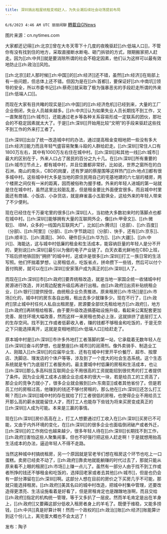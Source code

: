 ```yaml
---
title: 深圳搞出租屋统租变相赶人，为失业潮后续社会动荡提前布局
---
```

`6/6/2023 4:46 AM UTC 丽丽闲聊` [轉載自GNews](https://gnews.org/articles/1360952)

图片来源：cn.nytimes.com

大家都还记得[[zh:北京]]曾在大冬天零下十几度的夜晚驱赶[[zh:低端人口]]，不管你有没有找到住的地方，采取直接断水断电、砸门拆锁的方式，限期搬家把人赶走。因为[[zh:中共]]就是要消除所谓的社会不稳定因素，他们认为这样可以最有效地防止[[zh:政治]]风险。
  
[[zh:北京]]赶人那时候[[zh:中国]]的[[zh:经济]]还不错，虽然[[zh:经济]]在局部上有一些问题，但总体上还不错。但因为是在[[zh:首都]]，要保证好[[zh:中南坑]]领导的安全，所以市委书记[[zh:蔡奇]]就采取了极为强暴恶劣的手段赶走所谓的外来[[zh:低端人口]]。  

而现在大家有目共睹的现实是[[zh:中国]]的[[zh:经济危机]]已经到来，大量的工厂企业倒闭，失业人员越来越多。[[zh:中共]]认为如果失业人员长期找不到工作，又一直聚居在[[zh:城市]]，还能通过老乡等各种关系容易形成一定联系的团伙，那社会的不稳定因素就太大了。于是[[zh:深圳]]开始用比较“文明”的手段来驱赶这些找不到工作的外来打工者了。  

[[zh:深圳]]出台了统一改造城中村的办法，通过提高租金变相地把一些没有多大[[zh:经济]]能力而且年轻气盛容易聚集斗殴的人群给赶走。[[zh:深圳]]常住人口有1800万左右，其中有1000万左右住在城中村。[[zh:深圳]]和其他一线[[zh:城市]]最大的区别在于，外来人口占了居民的百分之九十几。在[[zh:深圳]]所有重要的[[zh:城市]]节点上，都有城中村，并且位置都非常好。比如说，世界之窗所在的白石洲，南山的南头，CBD的岗厦，还有罗湖的蔡屋围等这样热门[[zh:地点]]都有很多城中村。这些城中村大多是当地的原住民用自己的宅基地建的六七层的楼房，两个楼房之间仅有一米的距离，因而被俗称为握手楼。外来的年轻人进城的第一站就是住在城中村，虽然这里比较脏乱差，但是租金要比外面便宜很多。而且城中村里面还有商铺、小饭店、小杂货店，就是麻雀虽小五脏俱全，这给外来的年轻人带来了不少便利。  

现在已经住在千万豪宅里的很多[[zh:深圳]]人，当初绝大多数初来时的落脚点也都在城中村。[[zh:深圳]]能够拥有大量的互联网外企，像[[zh:甲骨文]]、[[zh:微软]]、 IBM，众多的一线国内互联网大厂，比如[[zh:腾讯]]（总部）、[[zh:百度]]（分部)、[[zh:阿里]]（分部)、[[zh:字节跳动]]（分部）、快手，还有[[zh:京东]]、[[zh:顺丰]]、[[zh:滴滴]]、360、硬件巨头[[zh:华为]]、[[zh:大疆]]、[[zh:中兴]]、海能达，这与城中村低廉的租金和生活成本，能容纳巨量的年轻人是分不开的，更别说[[zh:深圳]]最引以为傲的电子产业链了。白天衣着光鲜地在CBD上班，下班后挤地铁回到“拥挤”的城中村，这或许是很多[[zh:深圳]]打工一族日常的生活写照。他们怀揣着梦想，让房租低点，吃饭省点，拼命攒下一些钱，然后可以付个首付购房，就可以在[[zh:深圳]]安家落户成为真正的[[zh:深圳]]人了。  

而现在[[zh:深圳]]市[[zh:政府]]要弄统租改造，就是当地一家国企统一收储城中村房源进行改造，并对周边配套升级后再进行出租。由[[zh:政府]]出资补贴统租企业，[[zh:银行]]提供授信，由统租企业负责推进。原来租房[[zh:市场]]是[[zh:市场]]化的，城中村的房东各自出租，租出去多少就赚多少。现在不行了，[[zh:政府]]禁止城中村任何人私自出租房屋，房源要全部优先租给地方[[zh:政府]]，地方[[zh:政府]]再转租给租客。由于要升级改造搞基础设施升级，看起来公寓配套更加完善、居住环境大幅改善，然而这样一来房租也势必上涨，这就排挤了底层打工人的生存空间。找不到工作或者低薪收入者，赚的钱都不够租金和吃饭的，于是无奈之下只能选择离开，这就是变相地把[[zh:低端人口]]给赶走了。  

原本城中村是[[zh:深圳]]市许多外地打工者落脚的第一站，它承载着无数年轻人在[[zh:深圳]]奋斗的梦想，也是整座[[zh:城市]]的润滑剂。像外卖骑手、制造业工人、刚踏入[[zh:深圳]]的应届毕业生、还有在城中村里开平价餐厅、超市、按摩店、洗脚店、理发店的个体户等等，涉及到了一个庞大的社会生态系统。这个生态系统就是专门为底层打工者服务的。最主要城中村低廉的房租和生活成本，也让[[zh:深圳]]那么多高科技互联网企业不用很高的工资就能招到很优秀的打工者提供了条件。因为企业用工成本占据企业总成本的很大一块，若是给员工的工资高了，那企业的竞争力就小了，很多企业就会搬到[[zh:东南亚]]或者其他省份了。但是若员工付的房租过高，他赚到的钱还不够付房租的，那么他在[[zh:深圳]]还怎么打工啊？而[[zh:深圳]]城中村的存在就给了打工者很低的房租，也使得企业不用给员工开那么高的薪水就能留住人才，而打工人也能存下些钱为将来买房变成真正的[[zh:深圳]]人成为可能。本来是三赢的事情。  

现在[[zh:深圳]]房价高高在上，打工人想要通过打工收入在[[zh:深圳]]买房已不可能，又由于内外环境的变化，在[[zh:深圳]]的很多企业也面临倒闭破产或者外迁，[[zh:深圳]]的工作岗位也越来越少，很多年轻人待在[[zh:深圳]]长期找不到工作，[[zh:政府]]害怕这些人聚集闹事，但也不好强行把这些人赶走啊！于是就想用抬高生活成本的办法，逼迫年轻人不得不走路。  

当然这种城中村搞统租房，另一个原因就是官老爷们想在租房这个环节也吃上一口蛋糕。卖房已经卖不动了，[[zh:政府]]靠卖地就能躺赚的时代过去了，那就只能从原来看不上眼的租房[[zh:市场]]上赚一点儿了。虽然有一部分人由于找不到工作或者所挣的钱还不够租金和吃饭的，选择回老家或者去其他[[zh:城市]]，但是也仍会有一部分滞留在[[zh:深圳]]啊。这部分人想在目前的房价之下买房几乎不可能，那就只能选择租房。[[zh:政府]]美其名曰的城中村改造，把城中村集中管理，还要改造得更漂亮、生活设施看着是好看了，但是房租肯定也是蹭蹭地涨啊，而且交给[[zh:政府]]指定的机构统一管理，等于又多扒了一层皮。然而羊毛肯定是出在羊身上，[[zh:政府]]又要薅这部分低收入租房者身上的羊毛了。既便于维稳，又能多捞钱，[[zh:中共]]真是好算计啊！然而一个政权的[[zh:政治]]账[[zh:经济]]账能算计到这个份儿上，离完蛋大概也不会太远了！  

发布：陶子

